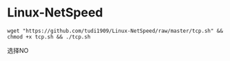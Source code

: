 # Linux-NetSpeed

```
wget "https://github.com/tudi1909/Linux-NetSpeed/raw/master/tcp.sh" && chmod +x tcp.sh && ./tcp.sh
```
选择NO
